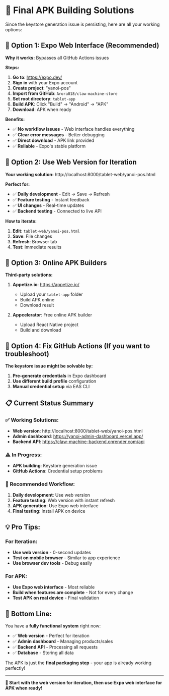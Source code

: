 # 🚀 Final APK Building Solutions

Since the keystore generation issue is persisting, here are all your working options:

## 🥇 **Option 1: Expo Web Interface (Recommended)**

**Why it works:** Bypasses all GitHub Actions issues

**Steps:**
1. **Go to**: https://expo.dev/
2. **Sign in** with your Expo account
3. **Create project**: "yanoi-pos"
4. **Import from GitHub**: `Arora018/claw-machine-store`
5. **Set root directory**: `tablet-app`
6. **Build APK**: Click "Build" → "Android" → "APK"
7. **Download**: APK when ready

**Benefits:**
- ✅ **No workflow issues** - Web interface handles everything
- ✅ **Clear error messages** - Better debugging
- ✅ **Direct download** - APK link provided
- ✅ **Reliable** - Expo's stable platform

## 🥈 **Option 2: Use Web Version for Iteration**

**Your working solution:** http://localhost:8000/tablet-web/yanoi-pos.html

**Perfect for:**
- ✅ **Daily development** - Edit → Save → Refresh
- ✅ **Feature testing** - Instant feedback
- ✅ **UI changes** - Real-time updates
- ✅ **Backend testing** - Connected to live API

**How to iterate:**
1. **Edit**: `tablet-web/yanoi-pos.html`
2. **Save**: File changes
3. **Refresh**: Browser tab
4. **Test**: Immediate results

## 🥉 **Option 3: Online APK Builders**

**Third-party solutions:**

1. **Appetize.io**: https://appetize.io/
   - Upload your `tablet-app` folder
   - Build APK online
   - Download result

2. **Appcelerator**: Free online APK builder
   - Upload React Native project
   - Build and download

## 🔧 **Option 4: Fix GitHub Actions (If you want to troubleshoot)**

**The keystore issue might be solvable by:**

1. **Pre-generate credentials** in Expo dashboard
2. **Use different build profile** configuration
3. **Manual credential setup** via EAS CLI

## 📋 **Current Status Summary**

### **✅ Working Solutions:**
- **Web version**: http://localhost:8000/tablet-web/yanoi-pos.html
- **Admin dashboard**: https://yanoi-admin-dashboard.vercel.app/
- **Backend API**: https://claw-machine-backend.onrender.com/api

### **⚠️ In Progress:**
- **APK building**: Keystore generation issue
- **GitHub Actions**: Credential setup problems

### **🎯 Recommended Workflow:**

1. **Daily development**: Use web version
2. **Feature testing**: Web version with instant refresh
3. **APK generation**: Use Expo web interface
4. **Final testing**: Install APK on device

## 💡 **Pro Tips:**

### **For Iteration:**
- **Use web version** - 0-second updates
- **Test on mobile browser** - Similar to app experience
- **Use browser dev tools** - Debug easily

### **For APK:**
- **Use Expo web interface** - Most reliable
- **Build when features are complete** - Not for every change
- **Test APK on real device** - Final validation

## 🎉 **Bottom Line:**

You have a **fully functional system** right now:
- ✅ **Web version** - Perfect for iteration
- ✅ **Admin dashboard** - Managing products/sales
- ✅ **Backend API** - Processing all requests
- ✅ **Database** - Storing all data

The APK is just the **final packaging step** - your app is already working perfectly!

---

**🚀 Start with the web version for iteration, then use Expo web interface for APK when ready!** 